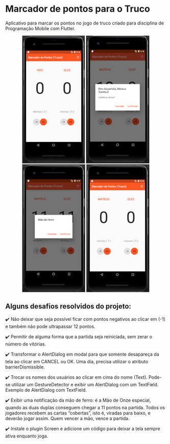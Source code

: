 # Marcador de pontos para o Truco

Aplicativo para marcar os pontos no jogo de truco criado para disciplina de Programação Mobile com Flutter.

<p align="center">
    <img src="https://github.com/MateusPalomo/Marcador-Truco/blob/master/images/screen1.PNG" height="400"/>
    <img src="https://github.com/MateusPalomo/Marcador-Truco/blob/master/images/screen2.PNG" height="400"/>
    <img src="https://github.com/MateusPalomo/Marcador-Truco/blob/master/images/screen3.PNG" height="400"/>
    <img src="https://github.com/MateusPalomo/Marcador-Truco/blob/master/images/screen4.PNG" height="400"/>
    
</p>




## Alguns desafios resolvidos do projeto:

:heavy_check_mark: Não deixar que seja possível ficar com pontos negativos ao clicar em (-1) e também não pode ultrapassar 12 pontos.

:heavy_check_mark: Permitir de alguma forma que a partida seja reiniciada, sem zerar o número de vitórias.

:heavy_check_mark: Transformar o AlertDialog em modal para que somente desapareça da tela ao clicar em CANCEL ou OK. Uma dia, precisa utilizar o atributo barrierDismissible.

:heavy_check_mark: Trocar os nomes dos usuários ao clicar em cima do nome (Text). Pode-se utilizar um GestureDetector e exibir um AlertDialog com um TextField. Exemplo de AlertDialog com TextField.

:heavy_check_mark: Exibir uma notificação da mão de ferro: é a Mão de Onze especial, quando as duas duplas conseguem chegar a 11 pontos na partida. Todos os jogadores recebem as cartas “cobertas”, isto é, viradas para baixo, e deverão jogar assim. Quem vencer a mão, vence a partida.

:heavy_check_mark: Instale o plugin Screen e adicione um código para deixar a tela sempre ativa enquanto joga.

